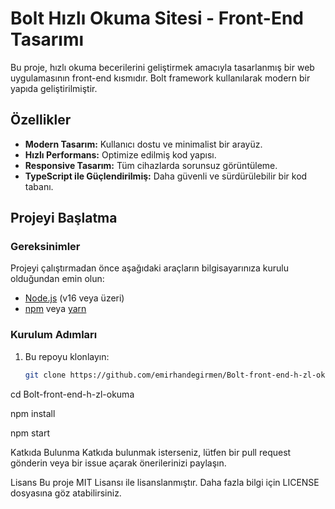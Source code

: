 # Bolt Hızlı Okuma Sitesi - Front-End Tasarımı

Bu proje, hızlı okuma becerilerini geliştirmek amacıyla tasarlanmış bir web uygulamasının front-end kısmıdır. Bolt framework kullanılarak modern bir yapıda geliştirilmiştir.

## Özellikler

- **Modern Tasarım:** Kullanıcı dostu ve minimalist bir arayüz.
- **Hızlı Performans:** Optimize edilmiş kod yapısı.
- **Responsive Tasarım:** Tüm cihazlarda sorunsuz görüntüleme.
- **TypeScript ile Güçlendirilmiş:** Daha güvenli ve sürdürülebilir bir kod tabanı.

## Projeyi Başlatma

### Gereksinimler
Projeyi çalıştırmadan önce aşağıdaki araçların bilgisayarınıza kurulu olduğundan emin olun:
- [Node.js](https://nodejs.org/) (v16 veya üzeri)
- [npm](https://www.npmjs.com/) veya [yarn](https://yarnpkg.com/)

### Kurulum Adımları

1. Bu repoyu klonlayın:
   ```bash
   git clone https://github.com/emirhandegirmen/Bolt-front-end-h-zl-okuma.git

cd Bolt-front-end-h-zl-okuma

npm install

npm start

Katkıda Bulunma
Katkıda bulunmak isterseniz, lütfen bir pull request gönderin veya bir issue açarak önerilerinizi paylaşın.

Lisans
Bu proje MIT Lisansı ile lisanslanmıştır. Daha fazla bilgi için LICENSE dosyasına göz atabilirsiniz.

